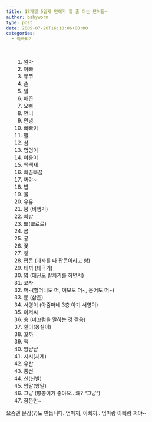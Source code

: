 ```yaml
---
title: 17개월 5일째 민혜가 할 줄 아는 단어들~
author: babyworm
type: post
date: 2009-07-20T16:10:06+00:00
categories:
  - 아빠되기

---
```

<ol style="list-style-type: decimal; ">
  <ol>
    <li>
      엄마&nbsp;
    </li>
    <li>
      아빠
    </li>
    <li>
      쭈쭈
    </li>
    <li>
      손
    </li>
    <li>
      발
    </li>
    <li>
      배꼽
    </li>
    <li>
      오빠
    </li>
    <li>
      언니
    </li>
    <li>
      안녕
    </li>
    <li>
      빠빠이
    </li>
    <li>
      팔
    </li>
    <li>
      삼
    </li>
    <li>
      멍멍이
    </li>
    <li>
      야옹이
    </li>
    <li>
      짹짹새
    </li>
    <li>
      빠끔빠끔
    </li>
    <li>
      쩌야~
    </li>
    <li>
      밥
    </li>
    <li>
      물
    </li>
    <li>
      우유
    </li>
    <li>
      붕 (비행기)
    </li>
    <li>
      빠방
    </li>
    <li>
      뽀(뽀로로)
    </li>
    <li>
      곰
    </li>
    <li>
      공
    </li>
    <li>
      꽃
    </li>
    <li>
      빵
    </li>
    <li>
      팝콘 (과자를 다 팝콘이라고 함)
    </li>
    <li>
      태끼 (태극기)
    </li>
    <li>
      얍 (태권도 발차기를 하면서)
    </li>
    <li>
      코자
    </li>
    <li>
      머~(할머니도 머, 이모도 머~, 문어도 머~)
    </li>
    <li>
      쭌 (삼촌)
    </li>
    <li>
      서영이 (아줌마네 3층 아기 서영이)
    </li>
    <li>
      아저씨
    </li>
    <li>
      슝 (미끄럼을 말하는 것 같음)
    </li>
    <li>
      쉴이(몽실이)
    </li>
    <li>
      꼬까
    </li>
    <li>
      책
    </li>
    <li>
      암냠냠
    </li>
    <li>
      시시(시계)
    </li>
    <li>
      우산
    </li>
    <li>
      풍선
    </li>
    <li>
      신(신발)
    </li>
    <li>
      맘말(양말)
    </li>
    <li>
      그냥 (뿡뿡이가 좋아요.. 왜? &#8220;그냥&#8221;)
    </li>
    <li>
      잠깐만~
    </li>
  </ol>
</ol>

<div>
  요즘엔 문장(?)도 만듭니다. 엄마꺼, 아빠꺼.. 엄마랑 아빠랑 쩌야~&nbsp;
</div>